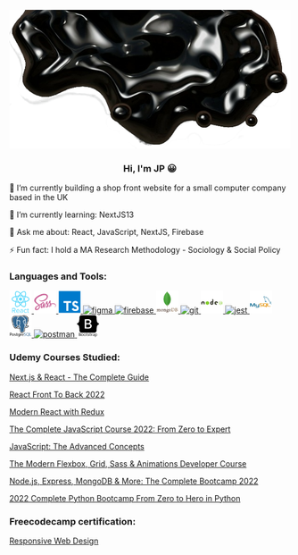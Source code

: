 ![alt text](https://github.com/JP-Soup/JP-Soup/blob/main/bblackliquiddrip.png?raw=true)

<h3 align="center">Hi, I'm JP 😀</h3>

<p align="left">🔭 I’m currently building a shop front website for a small computer company based in the UK</p>
<p align="left">🌱 I’m currently learning: NextJS13 </p>
<p align="left">💬 Ask me about: React, JavaScript, NextJS, Firebase </p>
<p align="left">⚡ Fun fact: I hold a MA Research Methodology - Sociology & Social Policy</p>

<h3 align="left">Languages and Tools:</h3>

 <p align="left">

<a href="https://reactjs.org/" target="_blank" rel="noreferrer"> <img src="https://raw.githubusercontent.com/devicons/devicon/master/icons/react/react-original-wordmark.svg" alt="react" width="40" height="40"/> </a> <a href="https://sass-lang.com" target="_blank" rel="noreferrer"> <img src="https://raw.githubusercontent.com/devicons/devicon/master/icons/sass/sass-original.svg" alt="sass" width="40" height="40"/> </a> <a href="https://www.typescriptlang.org/" target="_blank" rel="noreferrer"> <img src="https://raw.githubusercontent.com/devicons/devicon/master/icons/typescript/typescript-original.svg" alt="typescript" width="40" height="40"/> </a> <a href="https://www.figma.com/" target="_blank" rel="noreferrer"> <img src="https://www.vectorlogo.zone/logos/figma/figma-icon.svg" alt="figma" width="40" height="40"/> </a> <a href="https://firebase.google.com/" target="_blank" rel="noreferrer"> <img src="https://www.vectorlogo.zone/logos/firebase/firebase-icon.svg" alt="firebase" width="40" height="40"/> </a> <a href="https://www.mongodb.com/" target="_blank" rel="noreferrer"> <img src="https://raw.githubusercontent.com/devicons/devicon/master/icons/mongodb/mongodb-original-wordmark.svg" alt="mongodb" width="40" height="40"/> </a> <a href="https://git-scm.com/" target="_blank" rel="noreferrer"> <img src="https://www.vectorlogo.zone/logos/git-scm/git-scm-icon.svg" alt="git" width="40" height="40"/> </a> <a href="https://nodejs.org" target="_blank" rel="noreferrer"> <img src="https://raw.githubusercontent.com/devicons/devicon/master/icons/nodejs/nodejs-original-wordmark.svg" alt="nodejs" width="40" height="40"/> </a> <a href="https://jestjs.io" target="_blank" rel="noreferrer"> <img src="https://www.vectorlogo.zone/logos/jestjsio/jestjsio-icon.svg" alt="jest" width="40" height="40"/> </a> <a href="https://www.mysql.com/" target="_blank" rel="noreferrer"> <img src="https://raw.githubusercontent.com/devicons/devicon/master/icons/mysql/mysql-original-wordmark.svg" alt="mysql" width="40" height="40"/> </a> <a href="https://www.postgresql.org" target="_blank" rel="noreferrer"> <img src="https://raw.githubusercontent.com/devicons/devicon/master/icons/postgresql/postgresql-original-wordmark.svg" alt="postgresql" width="40" height="40"/> </a> <a href="https://postman.com" target="_blank" rel="noreferrer"> <img src="https://www.vectorlogo.zone/logos/getpostman/getpostman-icon.svg" alt="postman" width="40" height="40"/> </a> <a href="https://getbootstrap.com" target="_blank" rel="noreferrer"> <img src="https://raw.githubusercontent.com/devicons/devicon/master/icons/bootstrap/bootstrap-plain-wordmark.svg" alt="bootstrap" width="40" height="40"/> </a> </p>

<h3 align="left">Udemy Courses Studied:</h3>

<a href="https://www.udemy.com/course/nextjs-react-the-complete-guide/" target="_blank" rel="noreferrer">Next.js & React - The Complete Guide</a>

<a href="https://www.udemy.com/course/react-front-to-back-2022" target="_blank" rel="noreferrer">React Front To Back 2022</a>

<a href="https://www.udemy.com/course/react-redux/" target="_blank" rel="noreferrer">Modern React with Redux</a>

<a href="https://www.udemy.com/course/the-complete-javascript-course/" target="_blank" rel="noreferrer">The Complete JavaScript Course 2022: From Zero to Expert</a>

<a href="https://www.udemy.com/course/advanced-javascript-concepts/" target="_blank" rel="noreferrer">JavaScript: The Advanced Concepts</a>

<a href="https://www.udemy.com/course/the-modern-flexbox-grid-sass-animations-developer-course/" target="_blank" rel="noreferrer">The Modern Flexbox, Grid, Sass & Animations Developer Course</a>

<a href="https://www.udemy.com/course/nodejs-express-mongodb-bootcamp" target="_blank" rel="noreferrer">Node.js, Express, MongoDB & More: The Complete Bootcamp 2022</a>

<a href="https://www.udemy.com/course/complete-python-bootcamp/" target="_blank" rel="noreferrer">2022 Complete Python Bootcamp From Zero to Hero in Python</a>

<h3 align="left">Freecodecamp certification:</h3>
<a href="https://www.freecodecamp.org/certification/-soup/responsive-web-design" target="_blank" rel="noreferrer">Responsive Web Design</a>



